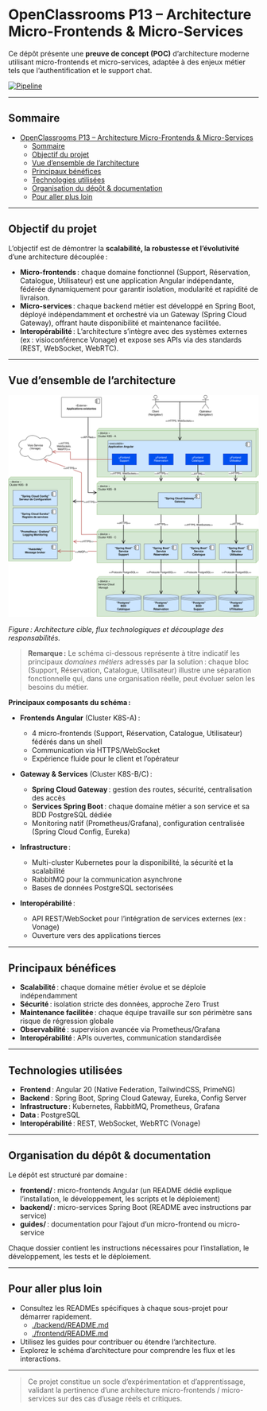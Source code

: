 # OpenClassrooms P13 – Architecture Micro-Frontends & Micro-Services

Ce dépôt présente une **preuve de concept (POC)** d’architecture moderne utilisant micro-frontends et micro-services, adaptée à des enjeux métier tels que l’authentification et le support chat.

[![Pipeline](https://github.com/Kwaadpepper/P13-POC-Your-Car-Your-Way/actions/workflows/pipeline.yml/badge.svg)](https://github.com/Kwaadpepper/P13-POC-Your-Car-Your-Way/actions/workflows/pipeline.yml)

---

## Sommaire

- [OpenClassrooms P13 – Architecture Micro-Frontends \& Micro-Services](#openclassrooms-p13--architecture-micro-frontends--micro-services)
  - [Sommaire](#sommaire)
  - [Objectif du projet](#objectif-du-projet)
  - [Vue d’ensemble de l’architecture](#vue-densemble-de-larchitecture)
  - [Principaux bénéfices](#principaux-bénéfices)
  - [Technologies utilisées](#technologies-utilisées)
  - [Organisation du dépôt \& documentation](#organisation-du-dépôt--documentation)
  - [Pour aller plus loin](#pour-aller-plus-loin)

---

## Objectif du projet

L’objectif est de démontrer la **scalabilité, la robustesse et l’évolutivité** d’une architecture découplée :
- **Micro-frontends** : chaque domaine fonctionnel (Support, Réservation, Catalogue, Utilisateur) est une application Angular indépendante, fédérée dynamiquement pour garantir isolation, modularité et rapidité de livraison.
- **Micro-services** : chaque backend métier est développé en Spring Boot, déployé indépendamment et orchestré via un Gateway (Spring Cloud Gateway), offrant haute disponibilité et maintenance facilitée.
- **Interopérabilité** : L’architecture s’intègre avec des systèmes externes (ex : visioconférence Vonage) et expose ses APIs via des standards (REST, WebSocket, WebRTC).

---

## Vue d’ensemble de l’architecture

![Diagramme de déploiement.drawio.svg](./diagramme-de-deploiement.drawio.svg)

*Figure : Architecture cible, flux technologiques et découplage des responsabilités.*

> **Remarque :**
> Le schéma ci-dessous représente à titre indicatif les principaux *domaines métiers* adressés par la solution : chaque bloc (Support, Réservation, Catalogue, Utilisateur) illustre une séparation fonctionnelle qui, dans une organisation réelle, peut évoluer selon les besoins du métier.

**Principaux composants du schéma :**
- **Frontends Angular** (Cluster K8S-A) :
  - 4 micro-frontends (Support, Réservation, Catalogue, Utilisateur) fédérés dans un shell
  - Communication via HTTPS/WebSocket
  - Expérience fluide pour le client et l’opérateur

- **Gateway & Services** (Cluster K8S-B/C) :
  - **Spring Cloud Gateway** : gestion des routes, sécurité, centralisation des accès
  - **Services Spring Boot** : chaque domaine métier a son service et sa BDD PostgreSQL dédiée
  - Monitoring natif (Prometheus/Grafana), configuration centralisée (Spring Cloud Config, Eureka)

- **Infrastructure** :
  - Multi-cluster Kubernetes pour la disponibilité, la sécurité et la scalabilité
  - RabbitMQ pour la communication asynchrone
  - Bases de données PostgreSQL sectorisées

- **Interopérabilité** :
  - API REST/WebSocket pour l’intégration de services externes (ex : Vonage)
  - Ouverture vers des applications tierces

---

## Principaux bénéfices

- **Scalabilité** : chaque domaine métier évolue et se déploie indépendamment
- **Sécurité** : isolation stricte des données, approche Zero Trust
- **Maintenance facilitée** : chaque équipe travaille sur son périmètre sans risque de régression globale
- **Observabilité** : supervision avancée via Prometheus/Grafana
- **Interopérabilité** : APIs ouvertes, communication standardisée

---

## Technologies utilisées

- **Frontend** : Angular 20 (Native Federation, TailwindCSS, PrimeNG)
- **Backend** : Spring Boot, Spring Cloud Gateway, Eureka, Config Server
- **Infrastructure** : Kubernetes, RabbitMQ, Prometheus, Grafana
- **Data** : PostgreSQL
- **Interopérabilité** : REST, WebSocket, WebRTC (Vonage)

---

## Organisation du dépôt & documentation

Le dépôt est structuré par domaine :
- **frontend/** : micro-frontends Angular (un README dédié explique l’installation, le développement, les scripts et le déploiement)
- **backend/** : micro-services Spring Boot (README avec instructions par service)
- **guides/** : documentation pour l’ajout d’un micro-frontend ou micro-service

Chaque dossier contient les instructions nécessaires pour l’installation, le développement, les tests et le déploiement.

---

## Pour aller plus loin

- Consultez les READMEs spécifiques à chaque sous-projet pour démarrer rapidement.
  - [./backend/README.md](./backend/README.md)
  - [./frontend/README.md](./frontend/README.md)
- Utilisez les guides pour contribuer ou étendre l’architecture.
- Explorez le schéma d’architecture pour comprendre les flux et les interactions.

---

> Ce projet constitue un socle d’expérimentation et d’apprentissage, validant la pertinence d’une architecture micro-frontends / micro-services sur des cas d’usage réels et critiques.
